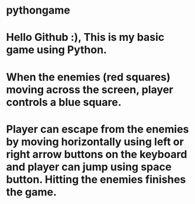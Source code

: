 # pythongame
# Hello Github :), This is my basic game using Python.
# When the enemies (red squares) moving across the screen, player controls a blue square.
# Player can escape from the enemies by moving horizontally using left or right arrow buttons on the keyboard and player can jump using space button. Hitting the enemies finishes the game.
